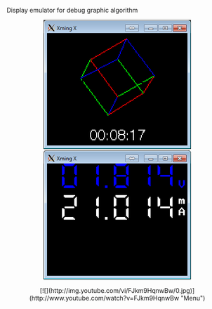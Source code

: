 Display emulator for debug graphic algorithm 
<p align="center">
  <img alt="" src="screen/1.png">
  <img alt="" src="screen/2.png">
</p>
<p align="center">
[![](http://img.youtube.com/vi/FJkm9HqnwBw/0.jpg)](http://www.youtube.com/watch?v=FJkm9HqnwBw "Menu")
</p>